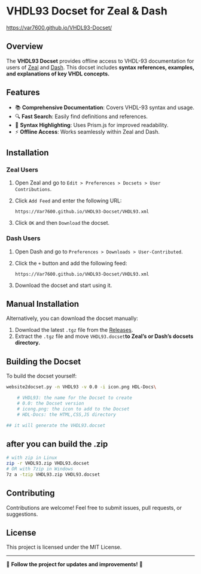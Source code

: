 # VHDL93 Docset for Zeal & Dash

https://var7600.github.io/VHDL93-Docset/

## Overview

The **VHDL93 Docset** provides offline access to VHDL-93 documentation for users of [Zeal](https://zealdocs.org/) and [Dash](https://kapeli.com/dash). This docset includes **syntax references, examples, and explanations of key VHDL concepts.**

## Features

- 📚 **Comprehensive Documentation**: Covers VHDL-93 syntax and usage.
- 🔍 **Fast Search**: Easily find definitions and references.
- 🎨 **Syntax Highlighting**: Uses Prism.js for improved readability.
- ⚡ **Offline Access**: Works seamlessly within Zeal and Dash.

## Installation

### **Zeal Users**

1. Open Zeal and go to `Edit > Preferences > Docsets > User Contributions`.

2. Click `Add Feed` and enter the following URL:
   
   ```
   https://Var7600.github.io/VHDL93-Docset/VHDL93.xml
   ```
   
   

3. Click `OK` and then `Download` the docset.

### **Dash Users**

1. Open Dash and go to `Preferences > Downloads > User-Contributed`.

2. Click the `+` button and add the following feed:
   
   ```
   https://Var7600.github.io/VHDL93-Docset/VHDL93.xml
   ```
   
   

3. Download the docset and start using it.

## Manual Installation

Alternatively, you can download the docset manually:

1. Download the latest `.tgz` file from the [Releases](https://github.com/Var7600/VHDL93-Docset/releases).
2. Extract the `.tgz` file and move `VHDL93.docset`**to Zeal’s or Dash’s docsets directory.**

## Building the Docset

To build the docset yourself:

```bash
website2docset.py -n VHDL93 -v 0.0 -i icon.png HDL-Docs\

    # VHDL93: the name for the Docset to create
    # 0.0: the Docset version
    # icong.png: the icon to add to the Docset
    # HDL-Docs: the HTML,CSS,JS directory

## it will generate the VHDL93.docset
```

## after you can build the .zip

```bash
# with zip in Linux
zip -r VHDL93.zip VHDL93.docset
# OR with 7zip in Windows
7z a -tzip VHDL93.zip VHDL93.docset
```

## Contributing

Contributions are welcome! Feel free to submit issues, pull requests, or suggestions.

## License

This project is licensed under the MIT License.

---

📢 **Follow the project for updates and improvements!** 🚀
